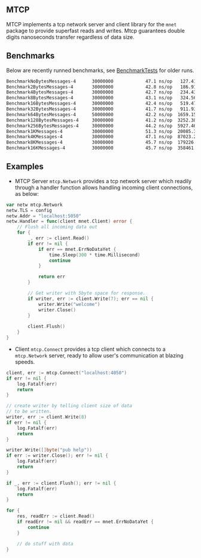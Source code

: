 MTCP
-------
MTCP implements a tcp network server and client library for the `mnet` package to provide superfast reads and writes. Mtcp guarantees double digits nanoseconds transfer regardless of data size.


## Benchmarks

Below are recently runned benchmarks, see [BenchmarkTests](./benchmark.txt) for older runs.

```bash
BenchmarkNoBytesMessages-4    	30000000	        47.1 ns/op	 127.41 MB/s	       0 B/op	       0 allocs/op
Benchmark2BytesMessages-4     	30000000	        42.8 ns/op	 186.91 MB/s	       0 B/op	       0 allocs/op
Benchmark4BytesMessages-4     	30000000	        42.7 ns/op	 234.43 MB/s	       0 B/op	       0 allocs/op
Benchmark8BytesMessages-4     	30000000	        43.1 ns/op	 324.56 MB/s	       0 B/op	       0 allocs/op
Benchmark16BytesMessages-4    	30000000	        42.4 ns/op	 519.47 MB/s	       0 B/op	       0 allocs/op
Benchmark32BytesMessages-4    	30000000	        41.7 ns/op	 911.93 MB/s	       0 B/op	       0 allocs/op
Benchmark64BytesMessages-4    	50000000	        42.2 ns/op	1659.15 MB/s	       0 B/op	       0 allocs/op
Benchmark128BytesMessages-4   	30000000	        41.2 ns/op	3252.38 MB/s	       0 B/op	       0 allocs/op
Benchmark256BytesMessages-4   	30000000	        44.2 ns/op	5927.46 MB/s	       0 B/op	       0 allocs/op
Benchmark1KMessages-4         	30000000	        51.3 ns/op	20085.31 MB/s	       0 B/op	       0 allocs/op
Benchmark4KMessages-4         	30000000	        47.1 ns/op	87023.23 MB/s	       0 B/op	       0 allocs/op
Benchmark8KMessages-4         	30000000	        45.7 ns/op	179226.61 MB/s	       0 B/op	       0 allocs/op
Benchmark16KMessages-4        	30000000	        45.7 ns/op	358461.13 MB/s	       0 B/op	       0 allocs/op

```

## Examples

- MTCP Server
`mtcp.Network` provides a tcp network server which readily through a handler function allows handling incoming client connections, as below: 

```go
var netw mtcp.Network
netw.TLS = config
netw.Addr = "localhost:5050"
netw.Handler = func(client mnet.Client) error {
    // Flush all incoming data out
    for {
        _, err := client.Read()
        if err != nil {
            if err == mnet.ErrNoDataYet {
                time.Sleep(300 * time.Millisecond)
                continue
            }

            return err
        }

		// Get writer with 5byte space for response.
		if writer, err := client.Write(7); err == nil {
			writer.Write("welcome")
			writer.Close()
		}
		
		client.Flush()
    }
}

```

- Client
`mtcp.Connect` provides a tcp client which connects to a `mtcp.Network` server, ready to allow user's communication at blazing speeds.

```go
client, err := mtcp.Connect("localhost:4050")
if err != nil {
    log.Fatalf(err)
    return
}

// create writer by telling client size of data
// to be written.
writer, err := client.Write(8)
if err != nil {
    log.Fatalf(err)
    return
}

writer.Write([]byte("pub help"))
if err := writer.Close(); err != nil {
    log.Fatalf(err)
    return
}

if _, err := client.Flush(); err != nil {
    log.Fatalf(err)
    return
}

for {
    res, readErr := client.Read()
    if readErr != nil && readErr == mnet.ErrNoDataYet {
        continue
    }

    // do stuff with data
}
```